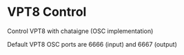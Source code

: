 # VPT8 Control
Control VPT8 with chataigne (OSC implementation)

Default VPT8 OSC ports are 6666 (input) and 6667 (output) 